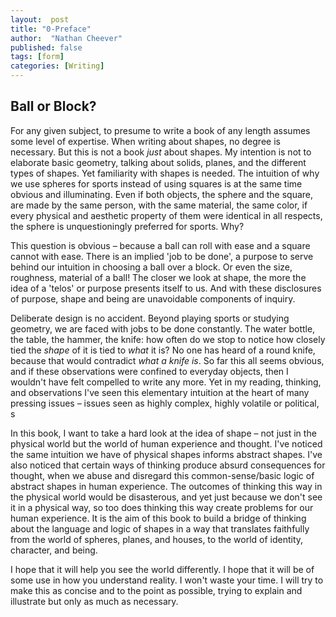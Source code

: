 ```yaml
---
layout:  post
title: "0-Preface"
author:  "Nathan Cheever"
published: false
tags: [form]
categories: [Writing]
---
```


## Ball or Block?

For any given subject, to presume to write a book of any length assumes some level of expertise. When writing about shapes, no degree is necessary. But this is not a book _just_ about shapes. My intention is not to elaborate basic geometry, talking about solids, planes, and the different types of shapes. Yet familiarity with shapes is needed. The intuition of why we use spheres for sports instead of using squares is at the same time obvious and illuminating. Even if both objects, the sphere and the square, are made by the same person, with the same material, the same color, if every physical and aesthetic property of them were identical in all respects, the sphere is unquestioningly preferred for sports. Why?

This question is obvious – because a ball can roll with ease and a square cannot with ease. There is an implied 'job to be done', a purpose to serve behind our intuition in choosing a ball over a block. Or even the size, roughness, material of a ball! The closer we look at shape, the more the idea of a 'telos' or purpose presents itself to us. And with these disclosures of purpose, shape and being are unavoidable components of inquiry.

Deliberate design is no accident. Beyond playing sports or studying geometry, we are faced with jobs to be done constantly. The water bottle, the table, the hammer, the knife: how often do we stop to notice how closely tied the _shape_ of it is tied to _what_ it is? No one has heard of a round knife, because that would contradict _what a knife is_. So far this all seems obvious, and if these observations were confined to everyday objects, then I wouldn't have felt compelled to write any more. Yet in my reading, thinking, and observations I've seen this elementary intuition at the heart of many pressing issues – issues seen as highly complex, highly volatile or political, s

In this book, I want to take a hard look at the idea of shape – not just in the physical world but the world of human experience and thought. I've noticed the same intuition we have of physical shapes informs abstract shapes. I've also noticed that certain ways of thinking produce absurd consequences for thought, when we abuse and disregard this common-sense/basic logic of abstract shapes in human experience. The outcomes of thinking this way in the physical world would be disasterous, and yet just because we don't see it in a physical way, so too does thinking this way create problems for our human experience. It is the aim of this book to build a bridge of thinking about the language and logic of shapes in a way that translates faithfully from the world of spheres, planes, and houses, to the world of identity, character, and being. 

I hope that it will help you see the world differently. I hope that it will be of some use in how you understand reality.
I won't waste your time. I will try to make this as concise and to the point as possible, trying to explain and illustrate but only as much as necessary.